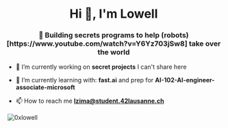 <h1 align="center">Hi 👋, I'm Lowell</h1>
<h3 align="center">🔮 Building secrets programs to help (robots)[https://www.youtube.com/watch?v=Y6Yz703jSw8] take over the world</h3>

- 🔭 I’m currently working on **secret projects** I can't share here

- 🌱 I’m currently learning with: **fast.ai** and prep for **AI-102-AI-engineer-associate-microsoft**

- 📫 How to reach me **lzima@student.42lausanne.ch**

<p>&nbsp;<img align="center" src="https://github-readme-stats.vercel.app/api?username=0xlowell&show_icons=true&locale=en" alt="0xlowell" /></p>
